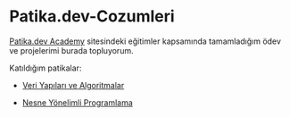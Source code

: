 # Patika.dev-Cozumleri
 [Patika.dev Academy](https://academy.patika.dev/) sitesindeki eğitimler kapsamında tamamladığım ödev ve projelerimi burada topluyorum.

Katıldığım patikalar:

- [Veri Yapıları ve Algoritmalar](https://academy.patika.dev/tr/courses/veri-yapilari-ve-algoritmalar)

- [Nesne Yönelimli Programlama](https://academy.patika.dev/tr/courses/oop)
